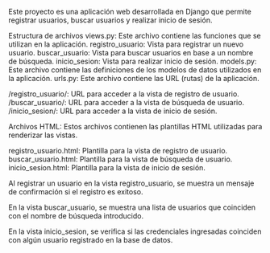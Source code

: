 Este proyecto es una aplicación web desarrollada en Django que permite registrar usuarios, buscar usuarios y realizar inicio de sesión.

Estructura de archivos
views.py: Este archivo contiene las funciones que se utilizan en la aplicación.
registro_usuario: Vista para registrar un nuevo usuario.
buscar_usuario: Vista para buscar usuarios en base a un nombre de búsqueda.
inicio_sesion: Vista para realizar inicio de sesión.
models.py: Este archivo contiene las definiciones de los modelos de datos utilizados en la aplicación.
urls.py: Este archivo contiene las URL (rutas) de la aplicación.

/registro_usuario/: URL para acceder a la vista de registro de usuario.
/buscar_usuario/: URL para acceder a la vista de búsqueda de usuario.
/inicio_sesion/: URL para acceder a la vista de inicio de sesión.

Archivos HTML: Estos archivos contienen las plantillas HTML utilizadas para renderizar las vistas.

registro_usuario.html: Plantilla para la vista de registro de usuario.
buscar_usuario.html: Plantilla para la vista de búsqueda de usuario.
inicio_sesion.html: Plantilla para la vista de inicio de sesión.

Al registrar un usuario en la vista registro_usuario, se muestra un mensaje de confirmación si el registro es exitoso.

En la vista buscar_usuario, se muestra una lista de usuarios que coinciden con el nombre de búsqueda introducido.

En la vista inicio_sesion, se verifica si las credenciales ingresadas coinciden con algún usuario registrado en la base de datos.
